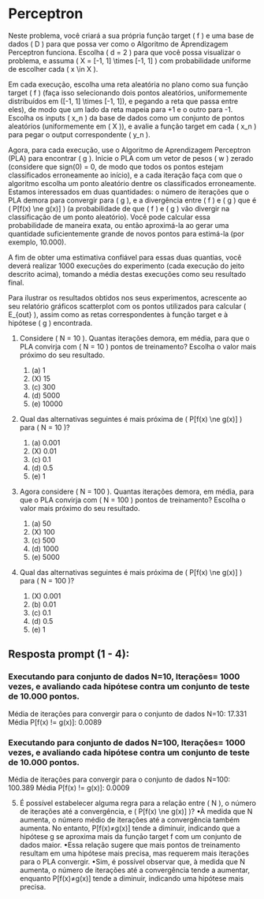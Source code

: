 # Perceptron

Neste problema, você criará a sua própria função target \( f \) e uma base de dados \( D \) para que possa ver como o Algoritmo de Aprendizagem Perceptron funciona. Escolha \( d = 2 \) para que você possa visualizar o problema, e assuma \( X = [-1, 1] \times [-1, 1] \) com probabilidade uniforme de escolher cada \( x \in X \).

Em cada execução, escolha uma reta aleatória no plano como sua função target \( f \) (faça isso selecionando dois pontos aleatórios, uniformemente distribuídos em \([-1, 1] \times [-1, 1]\), e pegando a reta que passa entre eles), de modo que um lado da reta mapeia para +1 e o outro para -1. Escolha os inputs \( x_n \) da base de dados como um conjunto de pontos aleatórios (uniformemente em \( X \)), e avalie a função target em cada \( x_n \) para pegar o output correspondente \( y_n \).

Agora, para cada execução, use o Algoritmo de Aprendizagem Perceptron (PLA) para encontrar \( g \). Inicie o PLA com um vetor de pesos \( w \) zerado (considere que sign(0) = 0, de modo que todos os pontos estejam classificados erroneamente ao início), e a cada iteração faça com que o algoritmo escolha um ponto aleatório dentre os classificados erroneamente. Estamos interessados em duas quantidades: o número de iterações que o PLA demora para convergir para \( g \), e a divergência entre \( f \) e \( g \) que é \( P[f(x) \ne g(x)] \) (a probabilidade de que \( f \) e \( g \) vão divergir na classificação de um ponto aleatório). Você pode calcular essa probabilidade de maneira exata, ou então aproximá-la ao gerar uma quantidade suficientemente grande de novos pontos para estimá-la (por exemplo, 10.000).

A fim de obter uma estimativa confiável para essas duas quantias, você deverá realizar 1000 execuções do experimento (cada execução do jeito descrito acima), tomando a média destas execuções como seu resultado final.

Para ilustrar os resultados obtidos nos seus experimentos, acrescente ao seu relatório gráficos scatterplot com os pontos utilizados para calcular \( E_{out} \), assim como as retas correspondentes à função target e à hipótese \( g \) encontrada.

1. Considere \( N = 10 \). Quantas iterações demora, em média, para que o PLA convirja com \( N = 10 \) pontos de treinamento? Escolha o valor mais próximo do seu resultado.
   1. (a) 1
   2. (X) 15
   3. (c) 300
   4. (d) 5000
   5. (e) 10000

2. Qual das alternativas seguintes é mais próxima de \( P[f(x) \ne g(x)] \) para \( N = 10 \)?
   1. (a) 0.001
   2. (X) 0.01
   3. (c) 0.1
   4. (d) 0.5
   5. (e) 1

3. Agora considere \( N = 100 \). Quantas iterações demora, em média, para que o PLA convirja com \( N = 100 \) pontos de treinamento? Escolha o valor mais próximo do seu resultado.
   1. (a) 50
   2. (X) 100
   3. (c) 500
   4. (d) 1000
   5. (e) 5000

4. Qual das alternativas seguintes é mais próxima de \( P[f(x) \ne g(x)] \) para \( N = 100 \)?
   1. (X) 0.001
   2. (b) 0.01
   3. (c) 0.1
   4. (d) 0.5
   5. (e) 1

## Resposta prompt (1 - 4):
### Executando para conjunto de dados N=10, Iterações= 1000 vezes, e avaliando cada hipótese contra um conjunto de teste de 10.000 pontos.
Média de iterações para convergir para o conjunto de dados N=10: 17.331
Média P[f(x) != g(x)]: 0.0089

### Executando para conjunto de dados N=100, Iterações= 1000 vezes, e avaliando cada hipótese contra um conjunto de teste de 10.000 pontos.
Média de iterações para convergir para o conjunto de dados N=100: 100.389
Média P[f(x) != g(x)]: 0.0009   

5. É possível estabelecer alguma regra para a relação entre \( N \), o número de iterações até a convergência, e \( P[f(x) \ne g(x)] \)?
    •À medida que N aumenta, o número médio de iterações até a convergência também aumenta. No entanto, P[f(x)≠g(x)] tende a diminuir, indicando que a hipótese g se aproxima mais da função target f com um conjunto de dados maior.
    •Essa relação sugere que mais pontos de treinamento resultam em uma hipótese mais precisa, mas requerem mais iterações para o PLA convergir.
    •Sim, é possível observar que, à medida que N aumenta, o número de iterações até a convergência tende a aumentar, enquanto P[f(x)≠g(x)] tende a diminuir, indicando uma hipótese mais precisa.

